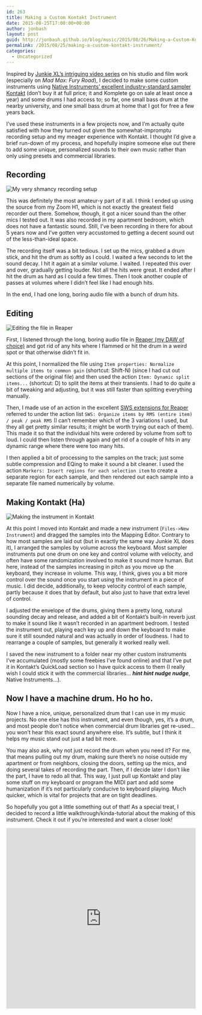 ```yaml
---
id: 263
title: Making a Custom Kontakt Instrument
date: 2015-08-25T17:00:00+00:00
author: jonbash
layout: post
guid: http://jonbash.github.io/blog/music/2015/08/26/Making-a-Custom-Kontakt-Instrument
permalink: /2015/08/25/making-a-custom-kontakt-instrument/
categories:
  - Uncategorized
---
```

<p>Inspired by <a href="https://www.youtube.com/watch?v=MFHIBo3d4Rw">Junkie XL’s intriguing video series</a> on his studio and film work (especially on <em>Mad Max: Fury Road</em>), I decided to make some custom instruments using <a href="http://www.native-instruments.com/en/products/komplete/samplers/kontakt-5/">Native Instruments’ excellent industry-standard sampler Kontakt</a> (don’t buy it at full price; it and Komplete go on sale at least once a year) and some drums I had access to; so far, one small bass drum at the nearby university, and one small bass drum at home that I got for free a few years back.</p>

<p>I’ve used these instruments in a few projects now, and I’m actually quite satisfied with how they turned out given the somewhat-impromptu recording setup and my meager experience with Kontakt. I thought I’d give a brief run-down of my process, and hopefully inspire someone else out there to add some unique, personalized sounds to their own music rather than only using presets and commercial libraries.</p>

<h2 id="recording">Recording</h2>

<p><img src="http://jonbash.github.io/blog/assets/images/custom-instrument-recording-setup.jpg" alt="My very shmancy recording setup" /></p>

<p>This was definitely the most amateur-y part of it all. I think I ended up using the source from my Zoom H1, which is not exactly the greatest field recorder out there. Somehow, though, it got a nicer sound than the other mics I tested out. It was also recorded in my apartment bedroom, which does not have a fantastic sound. Still, I’ve been recording in there for about 5 years now and I’ve gotten very accustomed to getting a decent sound out of the less-than-ideal space.</p>

<p>The recording itself was a bit tedious. I set up the mics, grabbed a drum stick, and hit the drum as softly as I could. I waited a few seconds to let the sound decay. I hit it again at a similar volume. I waited. I repeated this over and over, gradually getting louder. Not all the hits were great. It ended after I hit the drum as hard as I could a few times. Then I took another couple of passes at volumes where I didn’t feel like I had enough hits.</p>

<p>In the end, I had one long, boring audio file with a bunch of drum hits.</p>

<h2 id="editing">Editing</h2>

<p><img src="http://jonbash.github.io/blog/assets/images/Reaper-instrument-sample-edit.png" alt="Editing the file in Reaper" /></p>

<p>First, I listened through the long, boring audio file in <a href="http://www.reaper.fm">Reaper (my DAW of choice)</a> and got rid of any hits where I flammed or hit the drum in a weird spot or that otherwise didn’t fit in.</p>

<p>At this point, I normalized the file using <code class="highlighter-rouge">Item properties: Normalize multiple items to common gain</code> (shortcut: Shift-N) (since I had cut out sections of the original file) and then used the action <code class="highlighter-rouge">Item: Dynamic split items...</code> (shortcut: D) to split the items at their transients. I had to do quite a bit of tweaking and adjusting, but it was still faster than splitting everything manually.</p>

<p>Then, I made use of an action in the excellent <a href="http://sws.mj-s.com/">SWS extensions for Reaper</a> referred to under the action list <code class="highlighter-rouge">SWS: Organize items by RMS (entire item) / peak / peak RMS</code> (I can’t remember which of the 3 variations I used, but they all get pretty similar results; it might be worth trying out each of them). This made it so that the individual hits were ordered by volume from soft to loud. I could then listen through again and get rid of a couple of hits in any dynamic range where there were too many hits.</p>

<p>I then applied a bit of processing to the samples on the track; just some subtle compression and EQing to make it sound a bit cleaner. I used the action <code class="highlighter-rouge">Markers: Insert regions for each selection item</code> to create a separate region for each sample, and then rendered out each sample into a separate file named numerically by volume.</p>

<h2 id="making-kontakt-ha">Making Kontakt (Ha)</h2>

<p><img src="http://jonbash.github.io/blog/assets/images/Kontakt-instrument-edit.png" alt="Making the instrument in Kontakt" /></p>

<p>At this point I moved into Kontakt and made a new instrument (<code class="highlighter-rouge">Files-&gt;New Instrument</code>) and dragged the samples into the Mapping Editor. Contrary to how most samples are laid out (but in exactly the same way Junkie XL does it), I arranged the samples by volume across the keyboard. Most sampler instruments put one drum on one key and control volume with velocity, and often have some randomization involved to make it sound more human. But here, instead of the samples increasing in pitch as you move up the keyboard, they increase in volume. This way, I think, gives you a bit more control over the sound once you start using the instrument in a piece of music. I did decide, additionally, to keep velocity control of each sample, partly because it does that by default, but also just to have that extra level of control.</p>

<p>I adjusted the envelope of the drums, giving them a pretty long, natural sounding decay and release, and added a bit of Kontakt’s built-in reverb just to make it sound like it wasn’t recorded in an apartment bedroom. I tested the instrument out, playing each key up and down the keyboard to make sure it still sounded natural and was actually in order of loudness. I had to rearrange a couple of samples, but generally it worked really well.</p>

<p>I saved the new instrument to a folder near my other custom instruments I’ve accumulated (mostly some freebies I’ve found online) and that I’ve put it in Kontakt’s QuickLoad section so I have quick access to them (I really wish I could stick it with the commercial libraries… <strong><em>hint hint nudge nudge</em></strong>, Native Instruments…).</p>

<h2 id="now-i-have-a-machine-drum-ho-ho-ho">Now I have a machine drum. Ho ho ho.</h2>

<p>Now I have a nice, unique, personalized drum that I can use in my music projects. No one else has this instrument, and even though, yes, it’s a drum, and most people don’t notice when commercial drum libraries get re-used… you won’t hear this exact sound anywhere else. It’s subtle, but I think it helps my music stand out just a tad bit more.</p>

<p>You may also ask, why not just record the drum when you need it? For me, that means pulling out my drum, making sure there’s no noise outside my apartment or from neighbors, closing the doors, setting up the mics, and doing several takes of recording the part. Then, if I decide later I don’t like the part, I have to redo all that. This way, I just pull up Kontakt and play some stuff on my keyboard or program the MIDI part and add some humanization if it’s not particularly conducive to keyboard playing. Much quicker, which is vital for projects that are on tight deadlines.</p>

<p>So hopefully you got a little something out of that! As a special treat, I decided to record a little walkthrough/kinda-tutorial about the making of this instrument. Check it out if you’re interested and want a closer look!</p>

<iframe width="100%" height="480" src="https://www.youtube.com/embed/-c6fZ_vaur4" frameborder="0" allowfullscreen=""></iframe>